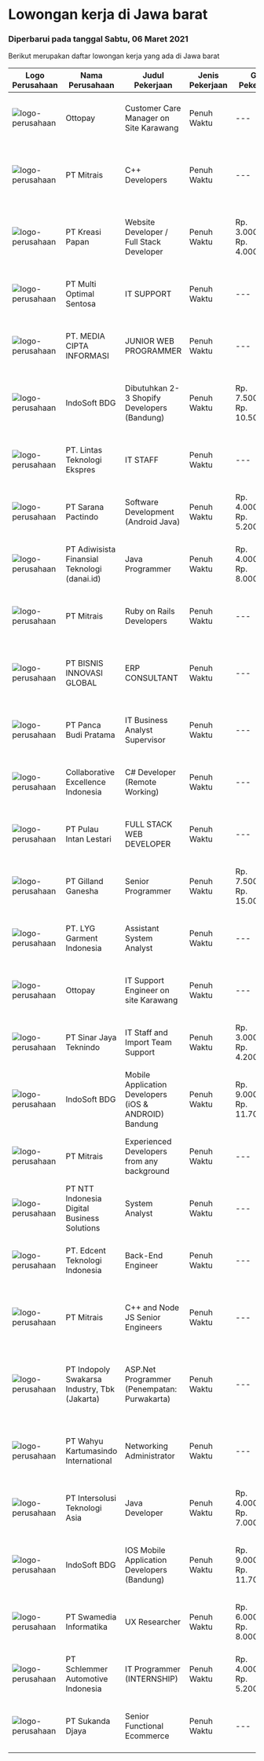 
  # Lowongan kerja di Jawa barat

  ### Diperbarui pada tanggal Sabtu, 06 Maret 2021

  Berikut merupakan daftar lowongan kerja yang ada di Jawa barat

  |Logo Perusahaan | Nama Perusahaan | Judul Pekerjaan | Jenis Pekerjaan | Gaji Pekerjaan | Lokasi | Deskripsi | Tanggal diunggah | Pranala |
  | -------------- | --------------- | --------------- | --------- | --------- | -------------- | ------- | ----------- | ----------- |
  |![logo-perusahaan](https://image-service-cdn.seek.com.au/33a44d4722fb7830f55e10ddc9b932471616609d/ee4dce1061f3f616224767ad58cb2fc751b8d2dc)|Ottopay|Customer Care Manager on Site Karawang|Penuh Waktu|---|Karawang|Job Description :  Support day to day operations of customer, provide support Assist in implementation of customer projects/initial setup Prepare...|Rabu, 03 Maret 2021|https://www.jobstreet.co.id/id/job/customer-care-manager-on-site-karawang-3472908?token=0~dbfc5cb1-f2e5-434e-9034-91131ef4539a&sectionRank=1&jobId=jobstreet-id-job-3472908|
|![logo-perusahaan](https://image-service-cdn.seek.com.au/873c75fc9ed6df00967320d343e4e2a794129d8b/ee4dce1061f3f616224767ad58cb2fc751b8d2dc)|PT Mitrais|C++ Developers|Penuh Waktu|---|Bandung|Build your Career with Mitrais! We know that many C++ developers are stuck in jobs where they are supporting and enhancing legacy systems.  Are you...|Jumat, 05 Maret 2021|https://www.jobstreet.co.id/id/job/c-developers-3474784?token=0~dbfc5cb1-f2e5-434e-9034-91131ef4539a&sectionRank=2&jobId=jobstreet-id-job-3474784|
|![logo-perusahaan](https://image-service-cdn.seek.com.au/22124c2a4966efdca6a9e6605ca559ea2be357bf/ee4dce1061f3f616224767ad58cb2fc751b8d2dc)|PT Kreasi Papan|Website Developer / Full Stack Developer|Penuh Waktu|Rp. 3.000.000-Rp. 4.000.000|Bandung|Kami membuka lowongan seseorang untuk di posisikan sebagai Fullstack Developer / Frontend Developer di perusahaan kami dengan syarat sbb: A....|Jumat, 05 Maret 2021|https://www.jobstreet.co.id/id/job/website-developer-full-stack-developer-3466504?token=0~dbfc5cb1-f2e5-434e-9034-91131ef4539a&sectionRank=3&jobId=jobstreet-id-job-3466504|
|![logo-perusahaan](https://image-service-cdn.seek.com.au/dfbfd0f34b842e228178f380db85149700c47fa2/ee4dce1061f3f616224767ad58cb2fc751b8d2dc)|PT Multi Optimal Sentosa|IT SUPPORT|Penuh Waktu|---|Purwakarta|Kualifikasi : Lulusan minimum D3 Komputer - IT Usia maksimum 30 tahun Berpengalaman Minimal 2 tahun sebagai IT Support Cepat, cekatan  dan tanggap...|Jumat, 05 Maret 2021|https://www.jobstreet.co.id/id/job/it-support-3474703?token=0~dbfc5cb1-f2e5-434e-9034-91131ef4539a&sectionRank=4&jobId=jobstreet-id-job-3474703|
|![logo-perusahaan](https://image-service-cdn.seek.com.au/a5bde08ad2a92c2e61528206e0072c20cf3e0c83/ee4dce1061f3f616224767ad58cb2fc751b8d2dc)|PT. MEDIA CIPTA INFORMASI|JUNIOR WEB PROGRAMMER|Penuh Waktu|---|Bekasi|Kami dari PT. MEDIA CIPTA INFORMASI sedang mencari Web Programmer Junior untuk berkerja secara Tetap, untuk para Fresh Graduate atau dengan...|Jumat, 05 Maret 2021|https://www.jobstreet.co.id/id/job/junior-web-programmer-3474526?token=0~dbfc5cb1-f2e5-434e-9034-91131ef4539a&sectionRank=5&jobId=jobstreet-id-job-3474526|
|![logo-perusahaan](https://image-service-cdn.seek.com.au/18dd707e6953ca160105945d7e204ce96b16ca18/ee4dce1061f3f616224767ad58cb2fc751b8d2dc)|IndoSoft BDG|Dibutuhkan 2-3 Shopify Developers (Bandung)|Penuh Waktu|Rp. 7.500.000-Rp. 10.500.000|Bandung|Kami IndoSoft sedang mencari 2-3 Shopify Developers. Kualifikasi :  Lulusan Diploma / S1 Pengalaman minimal 2 tahun di bidang PHP programming Memiliki...|Jumat, 05 Maret 2021|https://www.jobstreet.co.id/id/job/dibutuhkan-2-3-shopify-developers-bandung-3466612?token=0~dbfc5cb1-f2e5-434e-9034-91131ef4539a&sectionRank=6&jobId=jobstreet-id-job-3466612|
|![logo-perusahaan](https://us.123rf.com/450wm/pavelstasevich/pavelstasevich1811/pavelstasevich181101027/112815900-stock-vector-no-image-available-icon-flat-vector.jpg?ver=6)|PT. Lintas Teknologi Ekspres|IT STAFF|Penuh Waktu|---|Bekasi|Kualifikasi : Usia Max 30 thn Lulusan D3/S1 Teknik informatika / Teknik Komputer Memahami IT Networks, Hardware dan software Memiliki pemahaman...|Kamis, 04 Maret 2021|https://www.jobstreet.co.id/id/job/it-staff-3472979?token=0~dbfc5cb1-f2e5-434e-9034-91131ef4539a&sectionRank=7&jobId=jobstreet-id-job-3472979|
|![logo-perusahaan](https://image-service-cdn.seek.com.au/c110ea3608a6f7aa72bcd2ca758c95b79a952e73/ee4dce1061f3f616224767ad58cb2fc751b8d2dc)|PT Sarana Pactindo|Software Development (Android Java)|Penuh Waktu|Rp. 4.000.000-Rp. 5.200.000|Bandung|Responsibilities : Defines site objecttives by analyzing user requirements; envisioning system features and functionality Designs and develops user...|Kamis, 04 Maret 2021|https://www.jobstreet.co.id/id/job/software-development-android-java-3464851?token=0~dbfc5cb1-f2e5-434e-9034-91131ef4539a&sectionRank=8&jobId=jobstreet-id-job-3464851|
|![logo-perusahaan](https://image-service-cdn.seek.com.au/e6ba62290f6634b4b41a5f2eabe58dbe9ac7c2bc/ee4dce1061f3f616224767ad58cb2fc751b8d2dc)|PT Adiwisista Finansial Teknologi (danai.id)|Java Programmer|Penuh Waktu|Rp. 4.000.000-Rp. 8.000.000|Bandung|REPONSIBILITIES- Develop web or desktop applications in critical enterprise environment, such as financial system.- Build secure, reliable, and...|Jumat, 05 Maret 2021|https://www.jobstreet.co.id/id/job/java-programmer-3461199?token=0~dbfc5cb1-f2e5-434e-9034-91131ef4539a&sectionRank=9&jobId=jobstreet-id-job-3461199|
|![logo-perusahaan](https://image-service-cdn.seek.com.au/873c75fc9ed6df00967320d343e4e2a794129d8b/ee4dce1061f3f616224767ad58cb2fc751b8d2dc)|PT Mitrais|Ruby on Rails Developers|Penuh Waktu|---|Bandung|Build your Career with Mitrais ! We're urgently looking for experienced Ruby On Rails  Developers to be part of our team for an immediate...|Kamis, 04 Maret 2021|https://www.jobstreet.co.id/id/job/ruby-on-rails-developers-3464793?token=0~dbfc5cb1-f2e5-434e-9034-91131ef4539a&sectionRank=10&jobId=jobstreet-id-job-3464793|
|![logo-perusahaan](https://us.123rf.com/450wm/pavelstasevich/pavelstasevich1811/pavelstasevich181101027/112815900-stock-vector-no-image-available-icon-flat-vector.jpg?ver=6)|PT BISNIS INNOVASI GLOBAL|ERP CONSULTANT|Penuh Waktu|---|Bekasi|Responsibilities : Gather business process requirement, perform system analysis and design, develop configuration and functional design documentation....|Jumat, 05 Maret 2021|https://www.jobstreet.co.id/id/job/erp-consultant-3474562?token=0~dbfc5cb1-f2e5-434e-9034-91131ef4539a&sectionRank=11&jobId=jobstreet-id-job-3474562|
|![logo-perusahaan](https://image-service-cdn.seek.com.au/dfcb51937632403de8b35f0658dafd50e2903844/ee4dce1061f3f616224767ad58cb2fc751b8d2dc)|PT Panca Budi Pratama|IT Business Analyst Supervisor|Penuh Waktu|---|Jawa Barat|Kualifikasi: Usia Min 25 - 40 TahunPendidikan Minimal S1 IT relatedMemiliki pengalaman di bidang Business Analyst / Business DevelopmentMemiliki...|Jumat, 05 Maret 2021|https://www.jobstreet.co.id/id/job/it-business-analyst-supervisor-3468735?token=0~dbfc5cb1-f2e5-434e-9034-91131ef4539a&sectionRank=12&jobId=jobstreet-id-job-3468735|
|![logo-perusahaan](https://image-service-cdn.seek.com.au/00c268b58ba99fc65b0b0108dd8e2d7068acfb74/ee4dce1061f3f616224767ad58cb2fc751b8d2dc)|Collaborative Excellence Indonesia|C# Developer (Remote Working)|Penuh Waktu|---|Jawa Barat|Responsibilities: Design, coding, and testing of modules for various components of our product framework Capable of understanding and delivering...|Jumat, 05 Maret 2021|https://www.jobstreet.co.id/id/job/c-developer-remote-working-3465776?token=0~dbfc5cb1-f2e5-434e-9034-91131ef4539a&sectionRank=13&jobId=jobstreet-id-job-3465776|
|![logo-perusahaan](https://us.123rf.com/450wm/pavelstasevich/pavelstasevich1811/pavelstasevich181101027/112815900-stock-vector-no-image-available-icon-flat-vector.jpg?ver=6)|PT Pulau Intan Lestari|FULL STACK WEB DEVELOPER|Penuh Waktu|---|Karawang|Job Description : Design client-side and server-side architecture Build the front-end of applications through appealing visual design Develop and...|Jumat, 05 Maret 2021|https://www.jobstreet.co.id/id/job/full-stack-web-developer-3466013?token=0~dbfc5cb1-f2e5-434e-9034-91131ef4539a&sectionRank=14&jobId=jobstreet-id-job-3466013|
|![logo-perusahaan](https://image-service-cdn.seek.com.au/e3f5841b2709399292fb433e3756355d755b1607/ee4dce1061f3f616224767ad58cb2fc751b8d2dc)|PT Gilland Ganesha|Senior Programmer|Penuh Waktu|Rp. 7.500.000-Rp. 15.000.000|Cibinong|Deskripsi Pekerjaan1. Melakukan pengembangan aplikasi2. Melakukan standarisasi metode programming3. Merencanakan desain teknologi, arsitektur, baik...|Sabtu, 06 Maret 2021|https://www.jobstreet.co.id/id/job/senior-programmer-3475245?token=0~dbfc5cb1-f2e5-434e-9034-91131ef4539a&sectionRank=15&jobId=jobstreet-id-job-3475245|
|![logo-perusahaan](https://us.123rf.com/450wm/pavelstasevich/pavelstasevich1811/pavelstasevich181101027/112815900-stock-vector-no-image-available-icon-flat-vector.jpg?ver=6)|PT. LYG Garment Indonesia|Assistant System Analyst|Penuh Waktu|---|Cirebon|Requirement: At least 5 year’s working experience in ERP/Sage ERP. Involve in hands on ERP module &amp; operation process. Strong analytical skills...|Rabu, 03 Maret 2021|https://www.jobstreet.co.id/id/job/assistant-system-analyst-3472268?token=0~dbfc5cb1-f2e5-434e-9034-91131ef4539a&sectionRank=16&jobId=jobstreet-id-job-3472268|
|![logo-perusahaan](https://image-service-cdn.seek.com.au/33a44d4722fb7830f55e10ddc9b932471616609d/ee4dce1061f3f616224767ad58cb2fc751b8d2dc)|Ottopay|IT Support Engineer on site Karawang|Penuh Waktu|---|Karawang|Job Description :  Assisting installation of new PC’s, Printers &amp; other peripheral devices  Support for Datacenter Network and operations  Support...|Rabu, 03 Maret 2021|https://www.jobstreet.co.id/id/job/it-support-engineer-on-site-karawang-3472888?token=0~dbfc5cb1-f2e5-434e-9034-91131ef4539a&sectionRank=17&jobId=jobstreet-id-job-3472888|
|![logo-perusahaan](https://image-service-cdn.seek.com.au/bd893bb7224ed1b89e07651660574ad2cdcbf846/ee4dce1061f3f616224767ad58cb2fc751b8d2dc)|PT Sinar Jaya Teknindo|IT Staff and Import Team Support|Penuh Waktu|Rp. 3.000.000-Rp. 4.200.000|Bekasi|Review diagnostics and assess the functionality and efficiency of systems Install and update company software and hardware as needed Implement...|Rabu, 03 Maret 2021|https://www.jobstreet.co.id/id/job/it-staff-and-import-team-support-3472656?token=0~dbfc5cb1-f2e5-434e-9034-91131ef4539a&sectionRank=18&jobId=jobstreet-id-job-3472656|
|![logo-perusahaan](https://image-service-cdn.seek.com.au/18dd707e6953ca160105945d7e204ce96b16ca18/ee4dce1061f3f616224767ad58cb2fc751b8d2dc)|IndoSoft BDG|Mobile Application Developers (iOS & ANDROID) Bandung|Penuh Waktu|Rp. 9.000.000-Rp. 11.700.000|Bandung|Requirement:  Relevant degrees (S1) Minimum 2 years experiences Mobile apps programming (react native is a must) Knowledge of web services,...|Jumat, 05 Maret 2021|https://www.jobstreet.co.id/id/job/mobile-application-developers-ios-android-bandung-3465936?token=0~dbfc5cb1-f2e5-434e-9034-91131ef4539a&sectionRank=19&jobId=jobstreet-id-job-3465936|
|![logo-perusahaan](https://image-service-cdn.seek.com.au/873c75fc9ed6df00967320d343e4e2a794129d8b/ee4dce1061f3f616224767ad58cb2fc751b8d2dc)|PT Mitrais|Experienced Developers from any background|Penuh Waktu|---|Bandung|Build your Career with Mitrais !  We're looking for experienced Software Engineers from any background to be part of our team.  What will you...|Jumat, 05 Maret 2021|https://www.jobstreet.co.id/id/job/experienced-developers-from-any-background-3474785?token=0~dbfc5cb1-f2e5-434e-9034-91131ef4539a&sectionRank=20&jobId=jobstreet-id-job-3474785|
|![logo-perusahaan](https://image-service-cdn.seek.com.au/e0ba33e7017fb7f571a182e0769c6c3d43bea209/ee4dce1061f3f616224767ad58cb2fc751b8d2dc)|PT NTT Indonesia Digital Business Solutions|System Analyst|Penuh Waktu|---|Jawa Barat|Requirements : Candidate must possess at least Bachelor's Degree, Master's Degree/Post Graduate Degree in Engineering (Computer/Telecommunication),...|Rabu, 03 Maret 2021|https://www.jobstreet.co.id/id/job/system-analyst-3464162?token=0~dbfc5cb1-f2e5-434e-9034-91131ef4539a&sectionRank=21&jobId=jobstreet-id-job-3464162|
|![logo-perusahaan](https://image-service-cdn.seek.com.au/23ed916fa9e2891c69d815a75db8ecde062c2d27/ee4dce1061f3f616224767ad58cb2fc751b8d2dc)|PT. Edcent Teknologi Indonesia|Back-End Engineer|Penuh Waktu|---|Depok|Job Descriptions: In the context of a software development team, a backend engineer is generally responsible for building the structure of a software...|Kamis, 04 Maret 2021|https://www.jobstreet.co.id/id/job/back-end-engineer-3459770?token=0~dbfc5cb1-f2e5-434e-9034-91131ef4539a&sectionRank=22&jobId=jobstreet-id-job-3459770|
|![logo-perusahaan](https://image-service-cdn.seek.com.au/873c75fc9ed6df00967320d343e4e2a794129d8b/ee4dce1061f3f616224767ad58cb2fc751b8d2dc)|PT Mitrais|C++ and  Node JS Senior Engineers|Penuh Waktu|---|Bandung|C++ &amp; Node JS Senior Engineers required for world-class Australian Software projects Mitrais has engaged a large Australian software company on...|Jumat, 05 Maret 2021|https://www.jobstreet.co.id/id/job/c-and-node-js-senior-engineers-3474020?token=0~dbfc5cb1-f2e5-434e-9034-91131ef4539a&sectionRank=23&jobId=jobstreet-id-job-3474020|
|![logo-perusahaan](https://image-service-cdn.seek.com.au/964a78fcf9d69832095e4376cb4df0c75b2bd6e1/ee4dce1061f3f616224767ad58cb2fc751b8d2dc)|PT Indopoly Swakarsa Industry, Tbk (Jakarta)|ASP.Net Programmer (Penempatan: Purwakarta)|Penuh Waktu|---|Purwakarta|Deskripsi Kerja : Bertanggungjawab atas ketepatan waktu pembuatan program sesuai dengan jadwal Bertanggungjawab atas kebenaran atas program yang akan...|Kamis, 04 Maret 2021|https://www.jobstreet.co.id/id/job/asp-net-programmer-penempatan:-purwakarta-3472994?token=0~dbfc5cb1-f2e5-434e-9034-91131ef4539a&sectionRank=24&jobId=jobstreet-id-job-3472994|
|![logo-perusahaan](https://image-service-cdn.seek.com.au/9a29954f5c9a576734f43957cd6007feac7b99de/ee4dce1061f3f616224767ad58cb2fc751b8d2dc)|PT Wahyu Kartumasindo International|Networking Administrator|Penuh Waktu|---|Bekasi|PT. WAHYU KARTUMASINDO INTERNATIONAL, merupakan salah satu perusahaan industri Smart Card dan IT Solution terbaik dan terbesar di Indonesia....|Selasa, 02 Maret 2021|https://www.jobstreet.co.id/id/job/networking-administrator-3470957?token=0~dbfc5cb1-f2e5-434e-9034-91131ef4539a&sectionRank=25&jobId=jobstreet-id-job-3470957|
|![logo-perusahaan](https://image-service-cdn.seek.com.au/f715d3e393651de2fe5a9214d72612dd30f629b2/ee4dce1061f3f616224767ad58cb2fc751b8d2dc)|PT Intersolusi Teknologi Asia|Java Developer|Penuh Waktu|Rp. 4.000.000-Rp. 7.000.000|Bandung|Responsibilities: Design and build for Web Application platform. Ensure the performance, quality, and responsiveness of applications. Collaborate with...|Kamis, 04 Maret 2021|https://www.jobstreet.co.id/id/job/java-developer-3465189?token=0~dbfc5cb1-f2e5-434e-9034-91131ef4539a&sectionRank=26&jobId=jobstreet-id-job-3465189|
|![logo-perusahaan](https://image-service-cdn.seek.com.au/18dd707e6953ca160105945d7e204ce96b16ca18/ee4dce1061f3f616224767ad58cb2fc751b8d2dc)|IndoSoft BDG|IOS Mobile Application Developers (Bandung)|Penuh Waktu|Rp. 9.000.000-Rp. 11.700.000|Bandung|Requirement:  Relevant degrees (S1) Minimum 2 years experiences Mobile apps programming (react native is a must) Knowledge of web services,...|Kamis, 04 Maret 2021|https://www.jobstreet.co.id/id/job/ios-mobile-application-developers-bandung-3459970?token=0~dbfc5cb1-f2e5-434e-9034-91131ef4539a&sectionRank=27&jobId=jobstreet-id-job-3459970|
|![logo-perusahaan](https://image-service-cdn.seek.com.au/9cbd2abb9e91abdf2b2978ceda391be2d72fc044/ee4dce1061f3f616224767ad58cb2fc751b8d2dc)|PT Swamedia Informatika|UX Researcher|Penuh Waktu|Rp. 6.000.000-Rp. 8.000.000|Bandung|Minimum Bachelor degree in human behavior related field (or equivalent and demonstrable work experience) minimum GPA 3.5 Maximum 35 years old by...|Kamis, 04 Maret 2021|https://www.jobstreet.co.id/id/job/ux-researcher-3465337?token=0~dbfc5cb1-f2e5-434e-9034-91131ef4539a&sectionRank=28&jobId=jobstreet-id-job-3465337|
|![logo-perusahaan](https://image-service-cdn.seek.com.au/7ccd0d6ab270966ea4750fe371b129185451e3c2/ee4dce1061f3f616224767ad58cb2fc751b8d2dc)|PT Schlemmer Automotive Indonesia|IT Programmer (INTERNSHIP)|Penuh Waktu|Rp. 4.000.000-Rp. 5.200.000|Bekasi|Candidate must possess at least SMU, Diploma, Bachelor's Degree in Computer Science/Information Technology or equivalent. No work experience required....|Jumat, 05 Maret 2021|https://www.jobstreet.co.id/id/job/it-programmer-internship-3474792?token=0~dbfc5cb1-f2e5-434e-9034-91131ef4539a&sectionRank=29&jobId=jobstreet-id-job-3474792|
|![logo-perusahaan](https://image-service-cdn.seek.com.au/ce2946ba8aa3231ae3fab26618659cc2b6f8230c/ee4dce1061f3f616224767ad58cb2fc751b8d2dc)|PT Sukanda Djaya|Senior Functional Ecommerce|Penuh Waktu|---|Bekasi|Responsibility: Develop user interfaces for Modern Rich Internet Applications with the latest Front-End-Technologies Writing tested and documented...|Kamis, 04 Maret 2021|https://www.jobstreet.co.id/id/job/senior-functional-ecommerce-3464667?token=0~dbfc5cb1-f2e5-434e-9034-91131ef4539a&sectionRank=30&jobId=jobstreet-id-job-3464667|

  